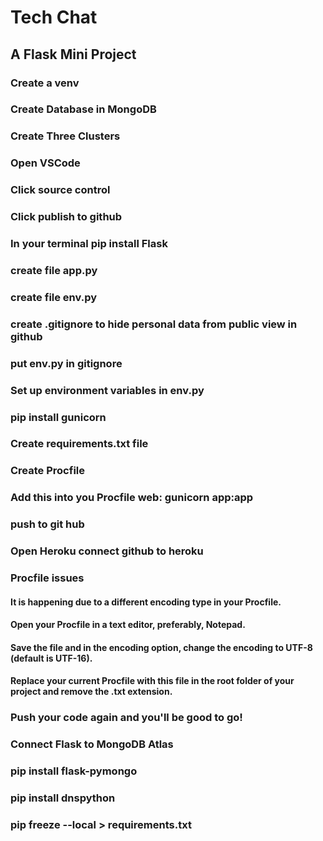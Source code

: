 # Tech Chat
## A Flask Mini Project

### Create a venv
### Create Database in MongoDB
### Create Three Clusters
### Open VSCode
### Click source control
### Click publish to github
### In your terminal pip install Flask
### create file app.py
### create file env.py
### create .gitignore to hide personal data from public view in github
### put env.py in gitignore
### Set up environment variables in env.py
### pip install gunicorn
### Create requirements.txt file
### Create Procfile
### Add this into you Procfile web: gunicorn app:app
### push to git hub
### Open Heroku connect github to heroku
### Procfile issues 
#### It is happening due to a different encoding type in your Procfile.
#### Open your Procfile in a text editor, preferably, Notepad.
#### Save the file and in the encoding option, change the encoding to UTF-8 (default is UTF-16).
#### Replace your current Procfile with this file in the root folder of your project and remove the .txt extension.
### Push your code again and you'll be good to go!
### Connect Flask to MongoDB Atlas
### pip install flask-pymongo
### pip install dnspython
### pip freeze --local > requirements.txt